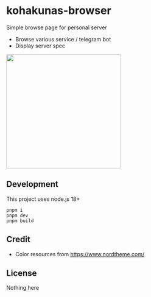 # kohakunas-browser

Simple browse page for personal server

* Browse various service / telegram bot
* Display server spec

<img src="https://github.com/user-attachments/assets/de24b033-0d3e-415b-9396-3e64809475a4" width="300">

## Development
This project uses node.js 18+

```
pnpm i
pnpm dev
pnpm build
```

## Credit
* Color resources from https://www.nordtheme.com/

## License
Nothing here

